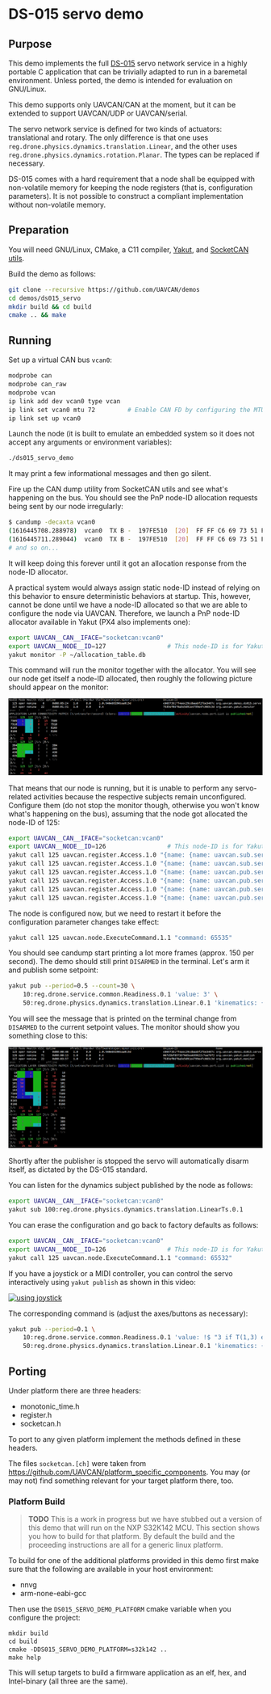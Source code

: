 # DS-015 servo demo

## Purpose

This demo implements the full [DS-015](https://github.com/Dronecode/SIG-CAN-Drone)
servo network service in a highly portable C application that can be trivially
adapted to run in a baremetal environment.
Unless ported, the demo is intended for evaluation on GNU/Linux.

This demo supports only UAVCAN/CAN at the moment, but it can be extended to support UAVCAN/UDP or UAVCAN/serial.

The servo network service is defined for two kinds of actuators: translational and rotary.
The only difference is that one uses `reg.drone.physics.dynamics.translation.Linear`,
and the other uses `reg.drone.physics.dynamics.rotation.Planar`.
The types can be replaced if necessary.

DS-015 comes with a hard requirement that a node shall be equipped with non-volatile memory for keeping the
node registers (that is, configuration parameters).
It is not possible to construct a compliant implementation without non-volatile memory.


## Preparation

You will need GNU/Linux, CMake, a C11 compiler, [Yakut](https://github.com/UAVCAN/yakut),
and [SocketCAN utils](https://github.com/linux-can/can-utils).

Build the demo as follows:

```bash
git clone --recursive https://github.com/UAVCAN/demos
cd demos/ds015_servo
mkdir build && cd build
cmake .. && make
```


## Running

Set up a virtual CAN bus `vcan0`:

```bash
modprobe can
modprobe can_raw
modprobe vcan
ip link add dev vcan0 type vcan
ip link set vcan0 mtu 72         # Enable CAN FD by configuring the MTU of 64+8
ip link set up vcan0
```

Launch the node
(it is built to emulate an embedded system so it does not accept any arguments or environment variables):

```bash
./ds015_servo_demo
```

It may print a few informational messages and then go silent.

Fire up the CAN dump utility from SocketCAN utils and see what's happening on the bus.
You should see the PnP node-ID allocation requests being sent by our node irregularly:

```bash
$ candump -decaxta vcan0                                                                                          
(1616445708.288978)  vcan0  TX B -  197FE510  [20]  FF FF C6 69 73 51 FF 4A EC 29 CD BA AB F2 FB E3 46 7C 00 E9
(1616445711.289044)  vcan0  TX B -  197FE510  [20]  FF FF C6 69 73 51 FF 4A EC 29 CD BA AB F2 FB E3 46 7C 00 EA
# and so on...
```

It will keep doing this forever until it got an allocation response from the node-ID allocator.

A practical system would always assign static node-ID instead of relying on this behavior to ensure
deterministic behaviors at startup.
This, however, cannot be done until we have a node-ID allocated so that we are able to configure the node via UAVCAN.
Therefore, we launch a PnP node-ID allocator available in Yakut (PX4 also implements one):

```bash
export UAVCAN__CAN__IFACE="socketcan:vcan0"
export UAVCAN__NODE__ID=127                 # This node-ID is for Yakut.
yakut monitor -P ~/allocation_table.db
```

This command will run the monitor together with the allocator.
You will see our node get itself a node-ID allocated,
then roughly the following picture should appear on the monitor:

<img src="docs/monitor-initial.png" alt="yakut monitor">

That means that our node is running,
but it is unable to perform any servo-related activities because the respective subjects remain unconfigured.
Configure them (do not stop the monitor though, otherwise you won't know what's happening on the bus),
assuming that the node got allocated the node-ID of 125:

```bash
export UAVCAN__CAN__IFACE="socketcan:vcan0"
export UAVCAN__NODE__ID=126                 # This node-ID is for Yakut.
yakut call 125 uavcan.register.Access.1.0 "{name: {name: uavcan.sub.servo.readiness.id}, value: {natural16: {value: 10}}}"
yakut call 125 uavcan.register.Access.1.0 "{name: {name: uavcan.sub.servo.setpoint.id},  value: {natural16: {value: 50}}}"
yakut call 125 uavcan.register.Access.1.0 "{name: {name: uavcan.pub.servo.dynamics.id},  value: {natural16: {value: 100}}}"
yakut call 125 uavcan.register.Access.1.0 "{name: {name: uavcan.pub.servo.feedback.id},  value: {natural16: {value: 101}}}"
yakut call 125 uavcan.register.Access.1.0 "{name: {name: uavcan.pub.servo.power.id},     value: {natural16: {value: 102}}}"
yakut call 125 uavcan.register.Access.1.0 "{name: {name: uavcan.pub.servo.status.id},    value: {natural16: {value: 103}}}"
```

The node is configured now, but we need to restart it before the configuration parameter changes take effect:

```bash
yakut call 125 uavcan.node.ExecuteCommand.1.1 "command: 65535"
```

You should see candump start printing a lot more frames (approx. 150 per second).
The demo should still print `DISARMED` in the terminal.
Let's arm it and publish some setpoint:

```bash
yakut pub --period=0.5 --count=30 \
    10:reg.drone.service.common.Readiness.0.1 'value: 3' \
    50:reg.drone.physics.dynamics.translation.Linear.0.1 'kinematics: {position: {meter: -3.14}}'
```

You will see the message that is printed on the terminal change from `DISARMED`
to the current setpoint values.
The monitor should show you something close to this:

<img src="docs/monitor.png" alt="yakut monitor">

Shortly after the publisher is stopped the servo will automatically disarm itself,
as dictated by the DS-015 standard.

You can listen for the dynamics subject published by the node as follows:

```bash
export UAVCAN__CAN__IFACE="socketcan:vcan0"
yakut sub 100:reg.drone.physics.dynamics.translation.LinearTs.0.1
```

You can erase the configuration and go back to factory defaults as follows:

```bash
export UAVCAN__CAN__IFACE="socketcan:vcan0"
export UAVCAN__NODE__ID=126                 # This node-ID is for Yakut.
yakut call 125 uavcan.node.ExecuteCommand.1.1 "command: 65532"
```

If you have a joystick or a MIDI controller,
you can control the servo interactively using `yakut publish` as shown in this video:

[![using joystick](https://img.youtube.com/vi/wTuWtrrI1m0/maxresdefault.jpg)](https://www.youtube.com/watch?v=wTuWtrrI1m0)

The corresponding command is (adjust the axes/buttons as necessary):

```bash
yakut pub --period=0.1 \
    10:reg.drone.service.common.Readiness.0.1 'value: !$ "3 if T(1,3) else 0"' \
    50:reg.drone.physics.dynamics.translation.Linear.0.1 'kinematics: {velocity: {meter_per_second: !$ "A(1,4)*10"}}'
```


## Porting

Under platform there are three headers:

- monotonic_time.h
- register.h
- socketcan.h

To port to any given platform implement the methods defined in these headers.

The files `socketcan.[ch]` were taken from <https://github.com/UAVCAN/platform_specific_components>.
You may (or may not) find something relevant for your target platform there, too.

### Platform Build

> **TODO** This is a work in progress but we have stubbed out a version of this demo that will run on the NXP S32K142 MCU. This section shows you how to build for
that platform. By default the build and the proceeding instructions are all for
a generic linux platform.

To build for one of the additional platforms provided in this demo first make sure
that the following are available in your host environment:

- nnvg
- arm-none-eabi-gcc

Then use the `DS015_SERVO_DEMO_PLATFORM` cmake variable when you configure the
project:

```
mkdir build
cd build
cmake -DDS015_SERVO_DEMO_PLATFORM=s32k142 ..
make help
```

This will setup targets to build a firmware application as an elf, hex, and Intel-binary (all three are the same).

